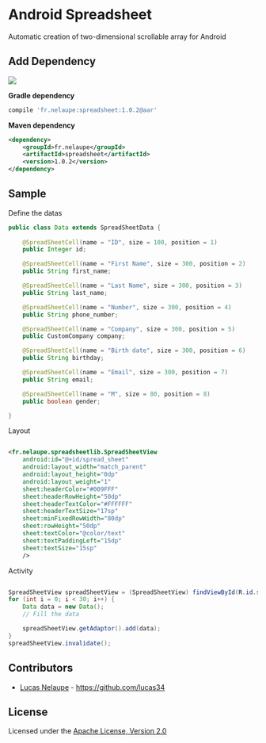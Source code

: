 # Android Spreadsheet

Automatic creation of two-dimensional scrollable array for Android

## Add Dependency

<a href='http://search.maven.org/#search%7Cga%7C1%7Cg%3A%22fr.nelaupe%22%20AND%20a%3A%22spreadsheet%22'><img src='http://img.shields.io/maven-central/v/fr.nelaupe/spreadsheet.svg'></a>

**Gradle dependency**

``` groovy
compile 'fr.nelaupe:spreadsheet:1.0.2@aar'
```

**Maven dependency**

``` xml
<dependency>
    <groupId>fr.nelaupe</groupId>
    <artifactId>spreadsheet</artifactId>
    <version>1.0.2</version>
</dependency>
```



## Sample

Define the datas

``` java
public class Data extends SpreadSheetData {
	
	@SpreadSheetCell(name = "ID", size = 100, position = 1)
    public Integer id;

    @SpreadSheetCell(name = "First Name", size = 300, position = 2)
    public String first_name;

    @SpreadSheetCell(name = "Last Name", size = 300, position = 3)
    public String last_name;

    @SpreadSheetCell(name = "Number", size = 300, position = 4)
    public String phone_number;

    @SpreadSheetCell(name = "Company", size = 300, position = 5)
    public CustomCompany company;

    @SpreadSheetCell(name = "Birth date", size = 300, position = 6)
    public String birthday;

    @SpreadSheetCell(name = "Email", size = 300, position = 7)
    public String email;

    @SpreadSheetCell(name = "M", size = 80, position = 8)
    public boolean gender;

}

```

Layout
``` xml

<fr.nelaupe.spreadsheetlib.SpreadSheetView
	android:id="@+id/spread_sheet"
    android:layout_width="match_parent"
    android:layout_height="0dp"
    android:layout_weight="1"
    sheet:headerColor="#009FFF"
    sheet:headerRowHeight="50dp"
    sheet:headerTextColor="#FFFFFF"
    sheet:headerTextSize="17sp"
    sheet:minFixedRowWidth="80dp"
    sheet:rowHeight="50dp"
    sheet:textColor="@color/text"
    sheet:textPaddingLeft="15dp"
    sheet:textSize="15sp"
    />
```

Activity 

``` java

SpreadSheetView spreadSheetView = (SpreadSheetView) findViewById(R.id.spread_sheet);
for (int i = 0; i < 30; i++) {
	Data data = new Data();
	// Fill the data

	spreadSheetView.getAdaptor().add(data);
}
spreadSheetView.invalidate();

```


## Contributors

* [Lucas Nelaupe](http://www.lucas-nelaupe.fr/) - <https://github.com/lucas34>

## License

Licensed under the [Apache License, Version 2.0](http://www.apache.org/licenses/LICENSE-2.0.html)
